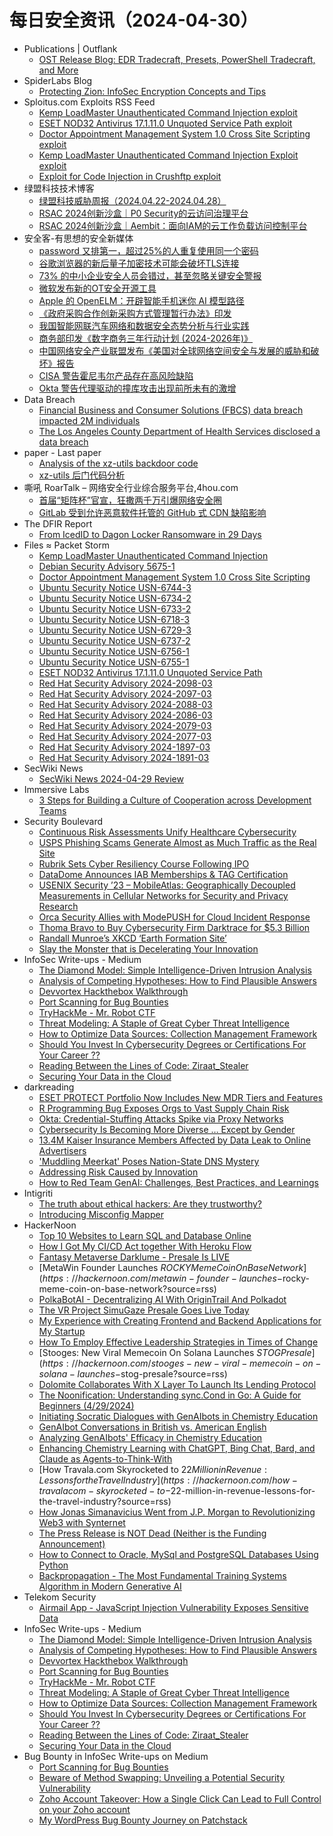 # 每日安全资讯（2024-04-30）

- Publications | Outflank
  - [OST Release Blog: EDR Tradecraft, Presets, PowerShell Tradecraft, and More](https://www.outflank.nl/blog/2024/04/29/ost-release-blog-edr-tradecraft-presets-powershell-tradecraft-and-more/)
- SpiderLabs Blog
  - [Protecting Zion: InfoSec Encryption Concepts and Tips](https://www.trustwave.com/en-us/resources/blogs/spiderlabs-blog/protecting-zion-infosec-encryption-concepts-and-tips/)
- Sploitus.com Exploits RSS Feed
  - [Kemp LoadMaster Unauthenticated Command Injection exploit](https://sploitus.com/exploit?id=PACKETSTORM:178305&utm_source=rss&utm_medium=rss)
  - [ESET NOD32 Antivirus 17.1.11.0 Unquoted Service Path exploit](https://sploitus.com/exploit?id=PACKETSTORM:178294&utm_source=rss&utm_medium=rss)
  - [Doctor Appointment Management System 1.0 Cross Site Scripting exploit](https://sploitus.com/exploit?id=PACKETSTORM:178303&utm_source=rss&utm_medium=rss)
  - [Kemp LoadMaster Unauthenticated Command Injection Exploit exploit](https://sploitus.com/exploit?id=1337DAY-ID-39592&utm_source=rss&utm_medium=rss)
  - [Exploit for Code Injection in Crushftp exploit](https://sploitus.com/exploit?id=88C29FCB-F65F-564A-ABD1-551BE8D1F4A8&utm_source=rss&utm_medium=rss)
- 绿盟科技技术博客
  - [绿盟科技威胁周报（2024.04.22-2024.04.28）](https://blog.nsfocus.net/weeklyreport202417/)
  - [RSAC 2024创新沙盒｜P0 Security的云访问治理平台](https://blog.nsfocus.net/rsac-2024innovation-sandbox-p0-security/)
  - [RSAC 2024创新沙盒｜Aembit：面向IAM的云工作负载访问控制平台](https://blog.nsfocus.net/rsac-2024innovation-sandbox-aembit/)
- 安全客-有思想的安全新媒体
  - [password 又排第一，超过25%的人重复使用同一个密码](https://www.anquanke.com/post/id/296142)
  - [谷歌浏览器的新后量子加密技术可能会破坏TLS连接](https://www.anquanke.com/post/id/296138)
  - [73% 的中小企业安全人员会错过，甚至忽略关键安全警报](https://www.anquanke.com/post/id/296137)
  - [微软发布新的OT安全开源工具](https://www.anquanke.com/post/id/296134)
  - [Apple 的 OpenELM：开辟智能手机迷你 AI 模型路径](https://www.anquanke.com/post/id/296129)
  - [《政府采购合作创新采购方式管理暂行办法》印发](https://www.anquanke.com/post/id/296127)
  - [我国智能网联汽车网络和数据安全态势分析与行业实践](https://www.anquanke.com/post/id/296125)
  - [商务部印发《数字商务三年行动计划 (2024-2026年)》](https://www.anquanke.com/post/id/296123)
  - [中国网络安全产业联盟发布《美国对全球网络空间安全与发展的威胁和破坏》报告](https://www.anquanke.com/post/id/296121)
  - [CISA 警告霍尼韦尔产品存在高风险缺陷](https://www.anquanke.com/post/id/296117)
  - [Okta 警告代理驱动的撞库攻击出现前所未有的激增](https://www.anquanke.com/post/id/296114)
- Data Breach
  - [Financial Business and Consumer Solutions (FBCS) data breach impacted 2M individuals](https://securityaffairs.com/162514/cyber-crime/fbcs-data-breach.html)
  - [The Los Angeles County Department of Health Services disclosed a data breach](https://securityaffairs.com/162494/data-breach/los-angeles-county-department-of-health-services-data-breach.html)
- paper - Last paper
  - [Analysis of the xz-utils backdoor code](https://paper.seebug.org/3158/)
  - [xz-utils 后门代码分析](https://paper.seebug.org/3157/)
- 嘶吼 RoarTalk – 网络安全行业综合服务平台,4hou.com
  - [首届“矩阵杯”官宣，狂撒两千万引爆网络安全圈](https://www.4hou.com/posts/0o1L)
  - [GitLab 受到允许恶意软件托管的 GitHub 式 CDN 缺陷影响](https://www.4hou.com/posts/QKY9)
- The DFIR Report
  - [From IcedID to Dagon Locker Ransomware in 29 Days](https://thedfirreport.com/2024/04/29/from-icedid-to-dagon-locker-ransomware-in-29-days/)
- Files ≈ Packet Storm
  - [Kemp LoadMaster Unauthenticated Command Injection](https://packetstormsecurity.com/files/178305/progress_kemp_loadmaster_unauth_cmd_injection.rb.txt)
  - [Debian Security Advisory 5675-1](https://packetstormsecurity.com/files/178304/dsa-5675-1.txt)
  - [Doctor Appointment Management System 1.0 Cross Site Scripting](https://packetstormsecurity.com/files/178303/dams10-xss.txt)
  - [Ubuntu Security Notice USN-6744-3](https://packetstormsecurity.com/files/178302/USN-6744-3.txt)
  - [Ubuntu Security Notice USN-6734-2](https://packetstormsecurity.com/files/178301/USN-6734-2.txt)
  - [Ubuntu Security Notice USN-6733-2](https://packetstormsecurity.com/files/178300/USN-6733-2.txt)
  - [Ubuntu Security Notice USN-6718-3](https://packetstormsecurity.com/files/178299/USN-6718-3.txt)
  - [Ubuntu Security Notice USN-6729-3](https://packetstormsecurity.com/files/178298/USN-6729-3.txt)
  - [Ubuntu Security Notice USN-6737-2](https://packetstormsecurity.com/files/178297/USN-6737-2.txt)
  - [Ubuntu Security Notice USN-6756-1](https://packetstormsecurity.com/files/178296/USN-6756-1.txt)
  - [Ubuntu Security Notice USN-6755-1](https://packetstormsecurity.com/files/178295/USN-6755-1.txt)
  - [ESET NOD32 Antivirus 17.1.11.0 Unquoted Service Path](https://packetstormsecurity.com/files/178294/esetnod32av171110-unquotedpath.txt)
  - [Red Hat Security Advisory 2024-2098-03](https://packetstormsecurity.com/files/178293/RHSA-2024-2098-03.txt)
  - [Red Hat Security Advisory 2024-2097-03](https://packetstormsecurity.com/files/178292/RHSA-2024-2097-03.txt)
  - [Red Hat Security Advisory 2024-2088-03](https://packetstormsecurity.com/files/178291/RHSA-2024-2088-03.txt)
  - [Red Hat Security Advisory 2024-2086-03](https://packetstormsecurity.com/files/178290/RHSA-2024-2086-03.txt)
  - [Red Hat Security Advisory 2024-2079-03](https://packetstormsecurity.com/files/178289/RHSA-2024-2079-03.txt)
  - [Red Hat Security Advisory 2024-2077-03](https://packetstormsecurity.com/files/178288/RHSA-2024-2077-03.txt)
  - [Red Hat Security Advisory 2024-1897-03](https://packetstormsecurity.com/files/178287/RHSA-2024-1897-03.txt)
  - [Red Hat Security Advisory 2024-1891-03](https://packetstormsecurity.com/files/178286/RHSA-2024-1891-03.txt)
- SecWiki News
  - [SecWiki News 2024-04-29 Review](http://www.sec-wiki.com/?2024-04-29)
- Immersive Labs
  - [3 Steps for Building a Culture of Cooperation across Development Teams](https://www.immersivelabs.com/blog/3-steps-for-building-a-culture-of-cooperation-across-development-teams/)
- Security Boulevard
  - [Continuous Risk Assessments Unify Healthcare Cybersecurity](https://securityboulevard.com/2024/04/continuous-risk-assessments-unify-healthcare-cybersecurity/)
  - [USPS Phishing Scams Generate Almost as Much Traffic as the Real Site](https://securityboulevard.com/2024/04/usps-phishing-scams-generate-almost-as-much-traffic-as-the-real-site/)
  - [Rubrik Sets Cyber Resiliency Course Following IPO](https://securityboulevard.com/2024/04/rubrik-sets-cyber-resiliency-course-following-ipo/)
  - [DataDome Announces IAB Memberships & TAG Certification](https://securityboulevard.com/2024/04/datadome-announces-iab-memberships-tag-certification/)
  - [USENIX Security ’23 – MobileAtlas: Geographically Decoupled Measurements in Cellular Networks for Security and Privacy Research](https://securityboulevard.com/2024/04/usenix-security-23-mobileatlas-geographically-decoupled-measurements-in-cellular-networks-for-security-and-privacy-research/)
  - [Orca Security Allies with ModePUSH for Cloud Incident Response](https://securityboulevard.com/2024/04/orca-security-allies-with-modepush-for-cloud-incident-response/)
  - [Thoma Bravo to Buy Cybersecurity Firm Darktrace for $5.3 Billion](https://securityboulevard.com/2024/04/thoma-bravo-to-buy-cybersecurity-firm-darktrace-for-5-3-billion/)
  - [Randall Munroe’s XKCD ‘Earth Formation Site’](https://securityboulevard.com/2024/04/randall-munroes-xkcd-earth-formation-site/)
  - [Slay the Monster that is Decelerating Your Innovation](https://securityboulevard.com/2024/04/slay-the-monster-that-is-decelerating-your-innovation/)
- InfoSec Write-ups - Medium
  - [The Diamond Model: Simple Intelligence-Driven Intrusion Analysis](https://infosecwriteups.com/the-diamond-model-simple-intelligence-driven-intrusion-analysis-b422e0e5da26?source=rss----7b722bfd1b8d---4)
  - [Analysis of Competing Hypotheses: How to Find Plausible Answers](https://infosecwriteups.com/analysis-of-competing-hypotheses-how-to-find-plausible-answers-d5992ac545a1?source=rss----7b722bfd1b8d---4)
  - [Devvortex Hackthebox Walkthrough](https://infosecwriteups.com/devvortex-hackthebox-walkthrough-6b6cbf8df1eb?source=rss----7b722bfd1b8d---4)
  - [Port Scanning for Bug Bounties](https://infosecwriteups.com/port-scanning-for-bug-bounties-b28b23ce9fbf?source=rss----7b722bfd1b8d---4)
  - [TryHackMe - Mr. Robot CTF](https://infosecwriteups.com/tryhackme-mr-robot-ctf-eca346eaa793?source=rss----7b722bfd1b8d---4)
  - [Threat Modeling: A Staple of Great Cyber Threat Intelligence](https://infosecwriteups.com/threat-modeling-a-staple-of-great-cyber-threat-intelligence-ebd5d42fc397?source=rss----7b722bfd1b8d---4)
  - [How to Optimize Data Sources: Collection Management Framework](https://infosecwriteups.com/how-to-optimize-data-sources-collection-management-framework-190a9e5dd781?source=rss----7b722bfd1b8d---4)
  - [Should You Invest In Cybersecurity Degrees or Certifications For Your Career ??](https://infosecwriteups.com/should-you-invest-in-cybersecurity-degrees-or-certifications-for-your-career-d8347ef47177?source=rss----7b722bfd1b8d---4)
  - [Reading Between the Lines of Code: Ziraat_Stealer](https://infosecwriteups.com/reading-between-the-lines-of-code-ziraat-stealer-68f4971d0e85?source=rss----7b722bfd1b8d---4)
  - [Securing Your Data in the Cloud](https://infosecwriteups.com/securing-your-data-in-the-cloud-479131efd5fc?source=rss----7b722bfd1b8d---4)
- darkreading
  - [ESET PROTECT Portfolio Now Includes New MDR Tiers and Features](https://www.darkreading.com/endpoint-security/eset-protect-portfolio-now-includes-new-mdr-tiers-and-features)
  - [R Programming Bug Exposes Orgs to Vast Supply Chain Risk](https://www.darkreading.com/application-security/r-programming-language-exposes-orgs-to-supply-chain-risk)
  - [Okta: Credential-Stuffing Attacks Spike via Proxy Networks](https://www.darkreading.com/vulnerabilities-threats/okta-credential-stuffing-attacks-spike-via-proxy-networks)
  - [Cybersecurity Is Becoming More Diverse … Except by Gender](https://www.darkreading.com/cybersecurity-operations/cybersecurity-is-becoming-more-diverse-except-by-gender)
  - [13.4M Kaiser Insurance Members Affected by Data Leak to Online Advertisers](https://www.darkreading.com/cyberattacks-data-breaches/13-4m-kaiser-insurance-members-affected-by-data-leak-to-online-advertisers)
  - ['Muddling Meerkat' Poses Nation-State DNS Mystery](https://www.darkreading.com/threat-intelligence/muddling-meerkat-poses-nation-state-dns-mystery)
  - [Addressing Risk Caused by Innovation](https://www.darkreading.com/cyber-risk/addressing-risk-caused-by-innovation)
  - [How to Red Team GenAI: Challenges, Best Practices, and Learnings](https://www.darkreading.com/vulnerabilities-threats/how-to-red-team-genai-challenges-best-practices-and-learnings)
- Intigriti
  - [The truth about ethical hackers: Are they trustworthy?](https://blog.intigriti.com/2024/04/29/the-truth-about-ethical-hackers-are-they-trustworthy/)
  - [Introducing Misconfig Mapper](https://blog.intigriti.com/2024/04/29/introducing-misconfig-mapper/)
- HackerNoon
  - [Top 10 Websites to Learn SQL and Database Online](https://hackernoon.com/top-10-websites-to-learn-sql-and-database-online?source=rss)
  - [How I Got My CI/CD Act together With Heroku Flow](https://hackernoon.com/how-i-got-my-cicd-act-together-with-heroku-flow?source=rss)
  - [Fantasy Metaverse Darklume - Presale Is LIVE](https://hackernoon.com/fantasy-metaverse-darklume-presale-is-live?source=rss)
  - [MetaWin Founder Launches $ROCKY Meme Coin On Base Network](https://hackernoon.com/metawin-founder-launches-$rocky-meme-coin-on-base-network?source=rss)
  - [PolkaBotAI - Decentralizing AI With OriginTrail And Polkadot](https://hackernoon.com/polkabotai-decentralizing-ai-with-origintrail-and-polkadot?source=rss)
  - [The VR Project SimuGaze Presale Goes Live Today](https://hackernoon.com/the-vr-project-simugaze-presale-goes-live-today?source=rss)
  - [My Experience with Creating Frontend and Backend Applications for My Startup](https://hackernoon.com/my-experience-with-creating-frontend-and-backend-applications-for-my-startup?source=rss)
  - [How To Employ Effective Leadership Strategies in Times of Change](https://hackernoon.com/how-to-employ-effective-leadership-strategies-in-times-of-change?source=rss)
  - [Stooges: New Viral Memecoin On Solana Launches $STOG Presale](https://hackernoon.com/stooges-new-viral-memecoin-on-solana-launches-$stog-presale?source=rss)
  - [Dolomite Collaborates With X Layer To Launch Its Lending Protocol](https://hackernoon.com/dolomite-collaborates-with-x-layer-to-launch-its-lending-protocol?source=rss)
  - [The Noonification: Understanding sync.Cond in Go: A Guide for Beginners (4/29/2024)](https://hackernoon.com/4-29-2024-noonification?source=rss)
  - [Initiating Socratic Dialogues with GenAIbots in Chemistry Education](https://hackernoon.com/initiating-socratic-dialogues-with-genaibots-in-chemistry-education?source=rss)
  - [GenAIbot Conversations in British vs. American English](https://hackernoon.com/genaibot-conversations-in-british-vs-american-english?source=rss)
  - [Analyzing GenAIbots' Efficacy in Chemistry Education](https://hackernoon.com/analyzing-genaibots-efficacy-in-chemistry-education?source=rss)
  - [Enhancing Chemistry Learning with ChatGPT, Bing Chat, Bard, and Claude as Agents-to-Think-With](https://hackernoon.com/enhancing-chemistry-learning-with-chatgpt-bing-chat-bard-and-claude-as-agents-to-think-with?source=rss)
  - [How Travala.com Skyrocketed to $22 Million in Revenue: Lessons for the Travel Industry](https://hackernoon.com/how-travalacom-skyrocketed-to-$22-million-in-revenue-lessons-for-the-travel-industry?source=rss)
  - [How Jonas Simanavicius Went from J.P. Morgan to Revolutionizing Web3 with Synternet](https://hackernoon.com/how-jonas-simanavicius-went-from-jp-morgan-to-revolutionizing-web3-with-synternet?source=rss)
  - [The Press Release is NOT Dead (Neither is the Funding Announcement)](https://hackernoon.com/the-press-release-is-not-dead-neither-is-the-funding-announcement?source=rss)
  - [How to Connect to Oracle, MySql and PostgreSQL Databases Using Python](https://hackernoon.com/how-to-connect-to-oracle-mysql-and-postgresql-databases-using-python?source=rss)
  - [Backpropagation - The Most Fundamental Training Systems Algorithm in Modern Generative AI](https://hackernoon.com/backpropagation-the-most-fundamental-training-systems-algorithm-in-modern-generative-ai?source=rss)
- Telekom Security
  - [Airmail App - JavaScript Injection Vulnerability Exposes Sensitive Data](https://github.security.telekom.com/2024/04/airmail.html)
- InfoSec Write-ups - Medium
  - [The Diamond Model: Simple Intelligence-Driven Intrusion Analysis](https://infosecwriteups.com/the-diamond-model-simple-intelligence-driven-intrusion-analysis-b422e0e5da26?source=rss----7b722bfd1b8d---4)
  - [Analysis of Competing Hypotheses: How to Find Plausible Answers](https://infosecwriteups.com/analysis-of-competing-hypotheses-how-to-find-plausible-answers-d5992ac545a1?source=rss----7b722bfd1b8d---4)
  - [Devvortex Hackthebox Walkthrough](https://infosecwriteups.com/devvortex-hackthebox-walkthrough-6b6cbf8df1eb?source=rss----7b722bfd1b8d---4)
  - [Port Scanning for Bug Bounties](https://infosecwriteups.com/port-scanning-for-bug-bounties-b28b23ce9fbf?source=rss----7b722bfd1b8d---4)
  - [TryHackMe - Mr. Robot CTF](https://infosecwriteups.com/tryhackme-mr-robot-ctf-eca346eaa793?source=rss----7b722bfd1b8d---4)
  - [Threat Modeling: A Staple of Great Cyber Threat Intelligence](https://infosecwriteups.com/threat-modeling-a-staple-of-great-cyber-threat-intelligence-ebd5d42fc397?source=rss----7b722bfd1b8d---4)
  - [How to Optimize Data Sources: Collection Management Framework](https://infosecwriteups.com/how-to-optimize-data-sources-collection-management-framework-190a9e5dd781?source=rss----7b722bfd1b8d---4)
  - [Should You Invest In Cybersecurity Degrees or Certifications For Your Career ??](https://infosecwriteups.com/should-you-invest-in-cybersecurity-degrees-or-certifications-for-your-career-d8347ef47177?source=rss----7b722bfd1b8d---4)
  - [Reading Between the Lines of Code: Ziraat_Stealer](https://infosecwriteups.com/reading-between-the-lines-of-code-ziraat-stealer-68f4971d0e85?source=rss----7b722bfd1b8d---4)
  - [Securing Your Data in the Cloud](https://infosecwriteups.com/securing-your-data-in-the-cloud-479131efd5fc?source=rss----7b722bfd1b8d---4)
- Bug Bounty in InfoSec Write-ups on Medium
  - [Port Scanning for Bug Bounties](https://infosecwriteups.com/port-scanning-for-bug-bounties-b28b23ce9fbf?source=rss----7b722bfd1b8d--bug_bounty)
  - [Beware of Method Swapping: Unveiling a Potential Security Vulnerability](https://infosecwriteups.com/beware-of-method-swapping-unveiling-a-potential-security-vulnerability-cc66c867e3b2?source=rss----7b722bfd1b8d--bug_bounty)
  - [Zoho Account Takeover: How a Single Click Can Lead to Full Control on your Zoho account](https://infosecwriteups.com/zoho-account-takeover-how-a-single-click-can-lead-to-full-control-on-your-zoho-account-04a5ea069382?source=rss----7b722bfd1b8d--bug_bounty)
  - [My WordPress Bug Bounty Journey on Patchstack](https://infosecwriteups.com/from-first-rejection-to-monthly-top-c0dedd4bbc7f?source=rss----7b722bfd1b8d--bug_bounty)
